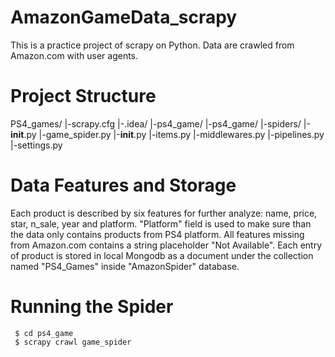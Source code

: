 # AmazonGameData_scrapy
This is a practice project of scrapy on Python. Data are crawled from Amazon.com with user agents.
# Project Structure
PS4_games/
|-scrapy.cfg
  |-.idea/
  |-ps4_game/
    |-ps4_game/
      |-spiders/
        |-__init__.py
        |-game_spider.py
      |-__init__.py
      |-items.py
      |-middlewares.py
      |-pipelines.py
      |-settings.py
    
# Data Features and Storage
Each product is described by six features for further analyze: name, price, star, n_sale, year and platform. "Platform" field is used to make
sure than the data only contains products from PS4 platform. All features missing from Amazon.com contains a string placeholder "Not Available".
Each entry of product is stored in local Mongodb as a document under the collection named "PS4_Games" inside "AmazonSpider" database.
# Running the Spider
 ```
  $ cd ps4_game
  $ scrapy crawl game_spider
```

